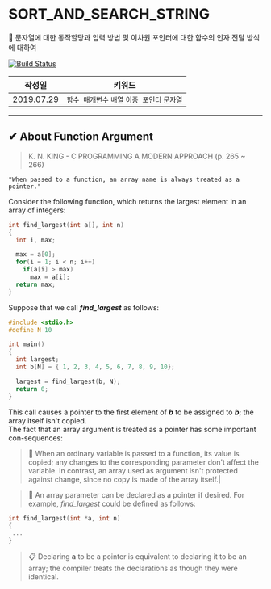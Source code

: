 # SORT_AND_SEARCH_STRING
📄 문자열에 대한 동작할당과 입력 방법 및 이차원 포인터에 대한 함수의 인자 전달 방식에 대하여

[![Build Status](https://travis-ci.org/sokhyg9016/SORT_AND_SEARCH_STRING.svg?branch=master)](https://travis-ci.org/sokhyg9016/SORT_AND_SEARCH_STRING)

| **작성일**       | **키워드**           | 
| ------------- |:-------------:| 
| 2019.07.29     | `함수 매개변수` `배열` `이중 포인터` `문자열` | 

<hr>

## ✔ About Function Argument 

> K. N. KING - C PROGRAMMING A MODERN APPROACH (p. 265 ~ 266)

<p>
    
    "When passed to a function, an array name is always treated as a pointer."
        
</p>
<p>Consider the following function, which returns the largest element in an array of integers:</p>

```c
int find_largest(int a[], int n)
{
  int i, max;

  max = a[0];
  for(i = 1; i < n; i++)
    if(a[i] > max)
      max = a[i];
  return max;
}
```

<p>Suppose that we call <em><b>find_largest</b></em> as follows:</p>

```c
#include <stdio.h>
#define N 10

int main()
{
  int largest;
  int b[N] = { 1, 2, 3, 4, 5, 6, 7, 8, 9, 10};

  largest = find_largest(b, N);
  return 0;
}
```
<p>
  This call causes a pointer to the first element of <em><b>b</b></em> to be assigned to <em><b>b</b></em>; the array itself isn't copied.<br>
The fact that an array argument is treated as a pointer has some important con-sequences:
</p>


> 📑 When an ordinary variable is passed to a function, its value is copied; any changes to the corresponding parameter don't affect the variable. In contrast, an array used as argument isn't protected against change, since no copy is made of the array itself.|

> 📑 An array parameter can be declared as a pointer if desired. For example, <em>find_largest</em> could be defined as follows:

```c
int find_largest(int *a, int n)
{
 ...
}
```

> 📋 Declaring **__a__** to be a pointer is equivalent to declaring it to be an array; the compiler treats the declarations as though they were identical.


